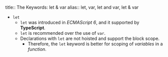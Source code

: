 title:: The Keywords: let & var
alias:: let, var, let and var, let & var

- `let`
	- `let` was introduced in _ECMAScript 6_, and it supported by **TypeScript**.
	- `let` is recommended over the use of `var`.
	- Declarations with `let` are not hoisted and support the block scope.
		- Therefore, the `let` keyword is better for scoping of _variables_ in a _function_.